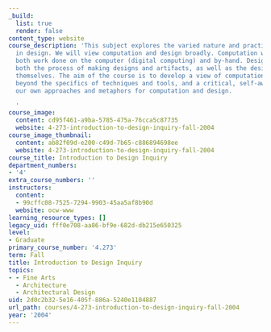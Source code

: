 ```yaml
---
_build:
  list: true
  render: false
content_type: website
course_description: 'This subject explores the varied nature and practice of computation
  in design. We will view computation and design broadly. Computation will include
  both work done on the computer (digital computing) and by-hand. Design will include
  both the process of making designs and artifacts, as well as the designs and artifacts
  themselves. The aim of the course is to develop a view of computation and design
  beyond the specifics of techniques and tools, and a critical, self-awareness of
  our own approaches and metaphors for computation and design.

  '
course_image:
  content: cd95f461-a9ba-5785-475a-76cca5c87735
  website: 4-273-introduction-to-design-inquiry-fall-2004
course_image_thumbnail:
  content: ab82f09d-e200-c49d-7b65-c886894698ee
  website: 4-273-introduction-to-design-inquiry-fall-2004
course_title: Introduction to Design Inquiry
department_numbers:
- '4'
extra_course_numbers: ''
instructors:
  content:
  - 99cffc08-7525-7294-9903-45aa5af8b90d
  website: ocw-www
learning_resource_types: []
legacy_uid: fff0e708-aa86-bf9e-682d-db215e650325
level:
- Graduate
primary_course_number: '4.273'
term: Fall
title: Introduction to Design Inquiry
topics:
- - Fine Arts
  - Architecture
  - Architectural Design
uid: 2d0c2b32-5e16-405f-886a-5240e1104887
url_path: courses/4-273-introduction-to-design-inquiry-fall-2004
year: '2004'
---
```

